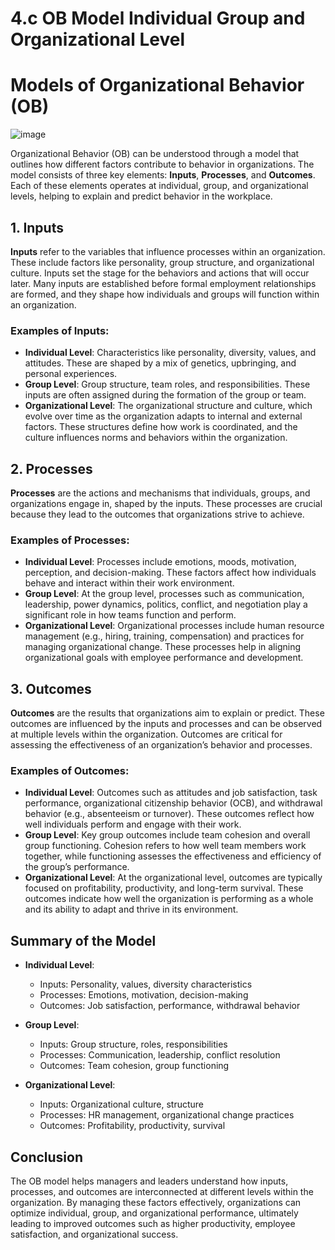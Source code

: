 # 4.c OB Model Individual Group and Organizational Level

# Models of Organizational Behavior (OB)

![image](https://github.com/user-attachments/assets/982ea7b2-daf0-4c30-9f06-c9e088e648d9)


Organizational Behavior (OB) can be understood through a model that outlines how different factors contribute to behavior in organizations. The model consists of three key elements: **Inputs**, **Processes**, and **Outcomes**. Each of these elements operates at individual, group, and organizational levels, helping to explain and predict behavior in the workplace.

## 1. Inputs

**Inputs** refer to the variables that influence processes within an organization. These include factors like personality, group structure, and organizational culture. Inputs set the stage for the behaviors and actions that will occur later. Many inputs are established before formal employment relationships are formed, and they shape how individuals and groups will function within an organization.

### Examples of Inputs:
- **Individual Level**: Characteristics like personality, diversity, values, and attitudes. These are shaped by a mix of genetics, upbringing, and personal experiences.
- **Group Level**: Group structure, team roles, and responsibilities. These inputs are often assigned during the formation of the group or team.
- **Organizational Level**: The organizational structure and culture, which evolve over time as the organization adapts to internal and external factors. These structures define how work is coordinated, and the culture influences norms and behaviors within the organization.

## 2. Processes

**Processes** are the actions and mechanisms that individuals, groups, and organizations engage in, shaped by the inputs. These processes are crucial because they lead to the outcomes that organizations strive to achieve. 

### Examples of Processes:
- **Individual Level**: Processes include emotions, moods, motivation, perception, and decision-making. These factors affect how individuals behave and interact within their work environment.
- **Group Level**: At the group level, processes such as communication, leadership, power dynamics, politics, conflict, and negotiation play a significant role in how teams function and perform.
- **Organizational Level**: Organizational processes include human resource management (e.g., hiring, training, compensation) and practices for managing organizational change. These processes help in aligning organizational goals with employee performance and development.

## 3. Outcomes

**Outcomes** are the results that organizations aim to explain or predict. These outcomes are influenced by the inputs and processes and can be observed at multiple levels within the organization. Outcomes are critical for assessing the effectiveness of an organization’s behavior and processes.

### Examples of Outcomes:
- **Individual Level**: Outcomes such as attitudes and job satisfaction, task performance, organizational citizenship behavior (OCB), and withdrawal behavior (e.g., absenteeism or turnover). These outcomes reflect how well individuals perform and engage with their work.
- **Group Level**: Key group outcomes include team cohesion and overall group functioning. Cohesion refers to how well team members work together, while functioning assesses the effectiveness and efficiency of the group’s performance.
- **Organizational Level**: At the organizational level, outcomes are typically focused on profitability, productivity, and long-term survival. These outcomes indicate how well the organization is performing as a whole and its ability to adapt and thrive in its environment.

## Summary of the Model

- **Individual Level**:
    - Inputs: Personality, values, diversity characteristics
    - Processes: Emotions, motivation, decision-making
    - Outcomes: Job satisfaction, performance, withdrawal behavior

- **Group Level**:
    - Inputs: Group structure, roles, responsibilities
    - Processes: Communication, leadership, conflict resolution
    - Outcomes: Team cohesion, group functioning

- **Organizational Level**:
    - Inputs: Organizational culture, structure
    - Processes: HR management, organizational change practices
    - Outcomes: Profitability, productivity, survival

## Conclusion

The OB model helps managers and leaders understand how inputs, processes, and outcomes are interconnected at different levels within the organization. By managing these factors effectively, organizations can optimize individual, group, and organizational performance, ultimately leading to improved outcomes such as higher productivity, employee satisfaction, and organizational success.

